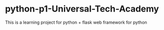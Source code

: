 # python-p1-Universal-Tech-Academy
This is a learning project for python +  flask web framework for python
